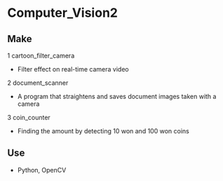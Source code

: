 # Computer_Vision2
## Make 
1 cartoon_filter_camera
- Filter effect on real-time camera video

2 document_scanner
- A program that straightens and saves document images taken with a camera

3 coin_counter 
- Finding the amount by detecting 10 won and 100 won coins

## Use 
- Python, OpenCV
